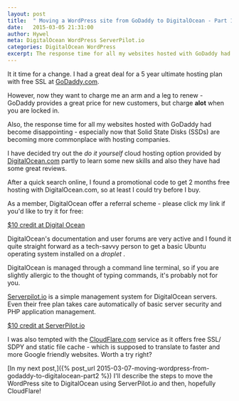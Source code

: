 ```yaml
---
layout: post
title:  " Moving a WordPress site from GoDaddy to DigitalOcean - Part 1"
date:   2015-03-05 21:31:00
author: Hywel
meta: DigitalOcean WordPress ServerPilot.io
categories: DigitalOcean WordPress
excerpt: The response time for all my websites hosted with GoDaddy had become disappointing.  I have decided try out the do it yourself cloud hosting option provided by DigitalOcean.com partly to learn some new skills and also they have had some great reviews.  I found a promotional code to get 2 months free hosting with DigitalOcean, so at least I could try before I buy.  [$10 credit at Digital Ocean](https://www.digitalocean.com/?refcode=92e12787bf7a)
---
```



It it time for a change.  I had a great deal for a 5 year ultimate hosting plan with free SSL at [GoDaddy.com](http://GoDaddy.com).  

However, now they want to charge me an arm and a leg to renew - GoDaddy provides a great price for new customers, but charge **alot** when you are locked in.

Also, the response time for all my websites hosted with GoDaddy had become disappointing - especially now that Solid State Disks (SSDs) are becoming more commonplace with hosting companies.

I have decided try out the *do it yourself* cloud hosting option provided by [DigitalOcean.com](https://www.digitalocean.com/?refcode=92e12787bf7a) partly to learn some new skills and also they have had some great reviews.

After a quick search online, I found a promotional code to get 2 months free hosting with DigitalOcean.com, so at least I could try before I buy.

As a member, DigitalOcean offer a referral scheme - please click my link if you'd like to try it for free:

[$10 credit at Digital Ocean](https://www.digitalocean.com/?refcode=92e12787bf7a)

DigitalOcean's documentation and user forums are very active and I found it quite straight forward as a tech-savvy person to get a basic Ubuntu operating system installed on a *droplet* .

DigitalOcean is managed through a command line terminal, so if you are slightly allergic to the thought of typing commands, it's probably not for you.

[Serverpilot.io](https://www.serverpilot.io/?refcode=c2131f64db72 ) is a simple  management system for DigitalOcean servers. Even their free plan takes care automatically of basic server security and PHP application management.  

[$10 credit at ServerPilot.io](https://www.serverpilot.io/?refcode=c2131f64db72)

I was also tempted with the [CloudFlare.com](https://www.cloudflare.com) service as it offers free SSL/ SDPY and static file cache - which is supposed to translate to faster and more Google friendly websites. Worth a try right?

[In my next post,]({% post_url 2015-03-07-moving-wordpress-from-godaddy-to-digitalocean-part2 %}) I'll describe the steps to move the WordPress site to DigitalOcean using ServerPilot.io and then, hopefully CloudFlare!
